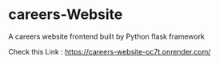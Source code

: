 # careers-Website
A careers website frontend built by Python flask framework 

Check this Link : https://careers-website-oc7t.onrender.com/

